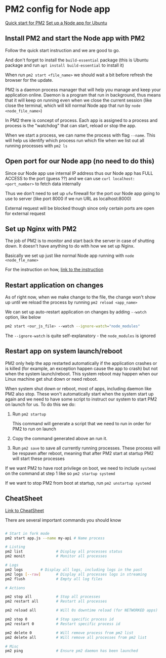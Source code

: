 # PM2 config for Node app

[Quick start for PM2](https://pm2.keymetrics.io/docs/usage/quick-start/)
[Set up a Node app for Ubuntu](https://www.digitalocean.com/community/tutorials/how-to-set-up-a-node-js-application-for-production-on-ubuntu-20-04)

## Install PM2 and start the Node app with PM2

Follow the quick start instruction and we are good to go.

And don't forget to install the `build-essential` package (this is Ubuntu package and run `apt install build-essential` to install it)

When run `pm2 start <file_name>` we should wait a bit before refresh the browser for the update.

PM2 is a daemon process manager that will help you manage and keep your application online. Daemon is a program that run in background, thus means that it will keep on running even when we close the current session (like close the terminal, which will kill normal Node app that run by `node <node_file_name>`)

In PM2 there is concept of process. Each app is assigned to a process and process is the "watchdog" that can start, reload or stop the app.

When we start a process, we can name the process with flag `--name`. This will help us identify which process run which file when we list out all running processes with `pm2 ls`

## Open port for our Node app (no need to do this)

Since our Node app use internal IP address thus our Node app has FULL ACCESS to the port (guess ??) and we can use `curl localhost:<port_number>` to fetch data internally

Thus we don't need to set up `ufw` firewall for the port our Node app going to use to server (like port 8000 if we run URL as localhost:8000)

External request will be blocked though since only certain ports are open for external request

## Set up Nginx with PM2

The job of PM2 is to monitor and start back the server in case of shutting down. It doesn't have anything to do with how we set up Nginx.

Basically we set up just like normal Node app running with `node <node_fle_name>`

For the instruction on how, [link to the instruction](/notes/Nginx%20with%20Node.md)

## Restart application on changes

As of right now, when we make change to the file, the change won't show up until we reload the process by running `pm2 reload <app_name>`

We can set up auto-restart application on changes by adding `--watch` option, like below

```bash
pm2 start <our_js_file> --watch --ignore-watch="node_modules"
```

The `--ignore-watch` is quite self-explanatory - the `node_modules` is ignored

## Restart app on system launch/reboot

PM2 only help the app restarted automatically if the application crashes or is killed (for example, an exception happen cause the app to crash) but not when the system launch/reboot. This system reboot may happen when our Linux machine get shut down or need reboot.

When system shut down or reboot, most of apps, including daemon like PM2 also stop. These won't automatically start when the system start up again and we need to have some script to instruct our system to start PM2 on launch for us. To do this we do:

1. Run `pm2 startup`

   This command will generate a script that we need to run in order for PM2 to run on launch

2. Copy the command generated above an run it.

3. Run `pm2 save` to save all currently running processes. These process will be respawn after reboot, meaning that after PM2 start at startup PM2 will start these processes

If we want PM2 to have root privilege on boot, we need to include `systemd` on the command at step 1 like so `pm2 startup systemd`

If we want to stop PM2 from boot at startup, run `pm2 unstartup systemd`

## CheatSheet

[Link to CheatSheet](https://pm2.keymetrics.io/docs/usage/quick-start/)

There are several important commands you should know

```bash

# Start in fork mode
pm2 start app.js --name my-api # Name process

# Listing
pm2 list               # Display all processes status
pm2 monit              # Monitor all processes

# Logs
pm2 logs        # Display all logs, including logs in the past
pm2 logs [--raw]       # Display all processes logs in streaming
pm2 flush              # Empty all log files

# Actions

pm2 stop all           # Stop all processes
pm2 restart all        # Restart all processes

pm2 reload all         # Will 0s downtime reload (for NETWORKED apps)

pm2 stop 0             # Stop specific process id
pm2 restart 0          # Restart specific process id

pm2 delete 0           # Will remove process from pm2 list
pm2 delete all         # Will remove all processes from pm2 list

# Misc
pm2 ping               # Ensure pm2 daemon has been launched
```
